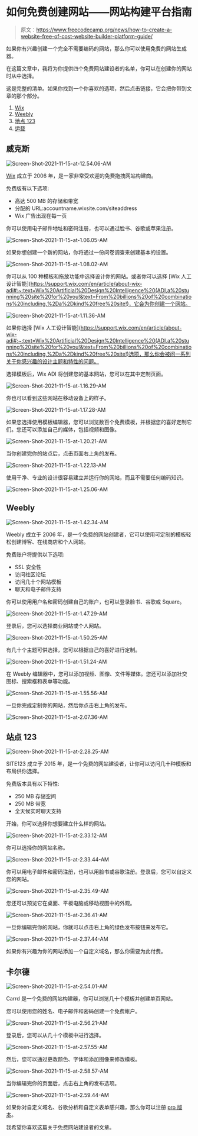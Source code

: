 # 如何免费创建网站——网站构建平台指南

> 原文：<https://www.freecodecamp.org/news/how-to-create-a-website-free-of-cost-website-builder-platform-guide/>

如果你有兴趣创建一个完全不需要编码的网站，那么你可以使用免费的网站生成器。

在这篇文章中，我将为你提供四个免费网站建设者的名单，你可以在创建你的网站时从中选择。

这是完整的清单。如果你找到一个你喜欢的选项，然后点击链接，它会把你带到文章的那个部分。

1.  [Wix](#wix)
2.  [Weebly](#weebly)
3.  [地点 123](#site123)
4.  [运载](#carrd)

## 威克斯

![Screen-Shot-2021-11-15-at-12.54.06-AM](img/6acdeb7048e735f3479cdd2e16aa7c85.png)

[Wix](https://www.wix.com/) 成立于 2006 年，是一家非常受欢迎的免费拖拽网站构建商。

免费版有以下选项:

*   高达 500 MB 的存储和带宽
*   分配的 URL:accountname.wixsite.com/siteaddress
*   Wix 广告出现在每一页

你可以使用电子邮件地址和密码注册，也可以通过脸书、谷歌或苹果注册。

![Screen-Shot-2021-11-15-at-1.06.05-AM](img/6888d3137b035f63a4da71c30ccc5cf7.png)

如果你想创建一个新的网站，你将通过一份问卷调查来创建基本的设置。

![Screen-Shot-2021-11-15-at-1.08.02-AM](img/956b22665ec1ce90a4a093fbff597b60.png)

你可以从 100 种模板和拖放功能中选择设计你的网站。或者你可以选择 [Wix 人工设计智能](https://support.wix.com/en/article/about-wix-adi#:~:text=Wix%20Artificial%20Design%20Intelligence%20(ADI,a%20stunning%20site%20for%20you!&text=From%20billions%20of%20combinations%20including,%2Da%2Dkind%20free%20site!)，它会为你创建一个网站。

![Screen-Shot-2021-11-15-at-1.11.36-AM](img/ce83e4e6e94de3d28c82041356a387ab.png)

如果你选择 [Wix 人工设计智能](https://support.wix.com/en/article/about-wix-adi#:~:text=Wix%20Artificial%20Design%20Intelligence%20(ADI,a%20stunning%20site%20for%20you!&text=From%20billions%20of%20combinations%20including,%2Da%2Dkind%20free%20site!)选项，那么你会被问一系列关于你感兴趣的设计主题和特性的问题。

选择模板后，Wix ADI 将创建您的基本网站，您可以在其中定制页面。

![Screen-Shot-2021-11-15-at-1.16.29-AM](img/c8ce1013b9c7f99bb2271a62818f6370.png)

你也可以看到这些网站在移动设备上的样子。

![Screen-Shot-2021-11-15-at-1.17.28-AM](img/5894da94f81a9e875e65f771d4211cb6.png)

如果您选择使用模板编辑器，您可以浏览数百个免费模板，并根据您的喜好定制它们。您还可以添加自己的媒体，包括视频和图像。

![Screen-Shot-2021-11-15-at-1.20.21-AM](img/511ba8a551d5b1a007e874f594af26f7.png)

当你创建完你的站点后，点击页面右上角的发布。

![Screen-Shot-2021-11-15-at-1.22.13-AM](img/cd6d1aa1e760767ec0e8c51b588d64df.png)

使用干净、专业的设计很容易建立并运行你的网站，而且不需要任何编码知识。

![Screen-Shot-2021-11-15-at-1.25.06-AM](img/a80fe78cddaa7aa1e1fae7ee4fda16f2.png)

## Weebly

![Screen-Shot-2021-11-15-at-1.42.34-AM](img/61846655429e895a05bce063fa723a25.png)

Weebly 成立于 2006 年，是一个免费的网站创建者，它可以使用可定制的模板轻松创建博客、在线商店和个人网站。

免费账户将提供以下选项:

*   SSL 安全性
*   访问社区论坛
*   访问几十个网站模板
*   聊天和电子邮件支持

你可以使用用户名和密码创建自己的账户，也可以登录脸书、谷歌或 Square。

![Screen-Shot-2021-11-15-at-1.47.29-AM](img/c88660cc44070a88ee2ffc3bea514927.png)

登录后，您可以选择商业网站或个人网站。

![Screen-Shot-2021-11-15-at-1.50.25-AM](img/d1bdfda93745296e0ed4c6866b509930.png)

有几十个主题可供选择，您可以根据自己的喜好进行定制。

![Screen-Shot-2021-11-15-at-1.51.24-AM](img/b8d2a773a5759f934012e60c4bff2e73.png)

在 Weebly 编辑器中，您可以添加视频、图像、文件等媒体。您还可以添加社交图标、搜索框和表单等功能。

![Screen-Shot-2021-11-15-at-1.55.56-AM](img/bfb0efc84252256b9dadda889837d752.png)

一旦你完成定制你的网站，然后你点击右上角的发布。

![Screen-Shot-2021-11-15-at-2.07.36-AM](img/2c0f11990f14705ace9c5bfcab92d7fd.png)

## 站点 123

![Screen-Shot-2021-11-15-at-2.28.25-AM](img/e5ff5a74ff49b95d06d06fcae96b21ad.png)

SITE123 成立于 2015 年，是一个免费的网站建设者，让你可以访问几十种模板和布局供你选择。

免费版本具有以下特性:

*   250 MB 存储空间
*   250 MB 带宽
*   全天候实时聊天支持

开始，你可以选择你想要建立什么样的网站。

![Screen-Shot-2021-11-15-at-2.33.12-AM](img/c37123bdff87ec95560a8a7b77877b7c.png)

你可以选择你的网站名称。

![Screen-Shot-2021-11-15-at-2.33.44-AM](img/f4bf29c131f724fd641d02687227230c.png)

你可以用电子邮件和密码注册，也可以用脸书或谷歌注册。登录后，您可以自定义您的网站。

![Screen-Shot-2021-11-15-at-2.35.49-AM](img/df737a7da6805e834deb9641e4540c6b.png)

您还可以预览它在桌面、平板电脑或移动视图中的外观。

![Screen-Shot-2021-11-15-at-2.36.41-AM](img/e095788f9d5f9f49a89d764baf7700d7.png)

一旦你编辑完你的网站，你就可以点击右上角的绿色发布按钮来发布它。

![Screen-Shot-2021-11-15-at-2.37.44-AM](img/384a40cca8ee9821a7517297a2689e08.png)

如果你有兴趣为你的网站添加一个自定义域名，那么你需要为此付费。

## 卡尔德

![Screen-Shot-2021-11-15-at-2.54.01-AM](img/c217748dca8f380321f03fb5bc33f6d0.png)

Carrd 是一个免费的网站构建器，你可以浏览几十个模板并创建单页网站。

您可以使用您的姓名、电子邮件和密码创建一个免费帐户。

![Screen-Shot-2021-11-15-at-2.56.21-AM](img/435f3caca95a220992f9a0fd44cf290e.png)

登录后，您可以从几十个模板中进行选择。

![Screen-Shot-2021-11-15-at-2.57.55-AM](img/fb12b199c389ea0f8c1afe3e4229ebf0.png)

然后，您可以通过更改颜色、字体和添加图像来修改模板。

![Screen-Shot-2021-11-15-at-2.58.57-AM](img/fa8c1faac8af708bd27ef48461591f35.png)

当你编辑完你的页面后，点击右上角的发布选项。

![Screen-Shot-2021-11-15-at-2.59.44-AM](img/decec76c41b01114c7cd157a2e083215.png)

如果你对自定义域名、谷歌分析和自定义表单感兴趣，那么你可以注册 [pro 版本](https://carrd.co/pro)。

我希望你喜欢这篇关于免费网站建设者的文章。